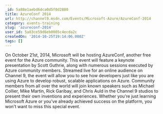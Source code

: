 ```yaml
---
_id: 5a88e1aebd6dca0d5f0d2880
title: AzureConf 2014
url: http://channel9.msdn.com/Events/Microsoft-Azure/AzureConf-2014
category: events-training
slug: 'azureconf-2014'
user_id: 5a83ce59d6eb0005c4ecda2c
createdOn: '2014-10-25T19:14:06.000Z'
tags: []
---
```


On October 21st, 2014, Microsoft will be hosting AzureConf, another free event for the Azure community. This event will feature a keynote presentation by Scott Guthrie, along with numerous sessions executed by Azure community members. Streamed live for an online audience on Channel 9, the event will allow you to see how developers just like you are using Azure to develop robust, scalable applications on Azure. Community members from all over the world will join known speakers such as Michael Collier, Mike Martin, Rick Garibay, and Chris Auld in the Channel 9 studios to present their own inventions and experiences. Whether you're just learning Microsoft Azure or you've already achieved success on the platform, you won't want to miss this special event.
